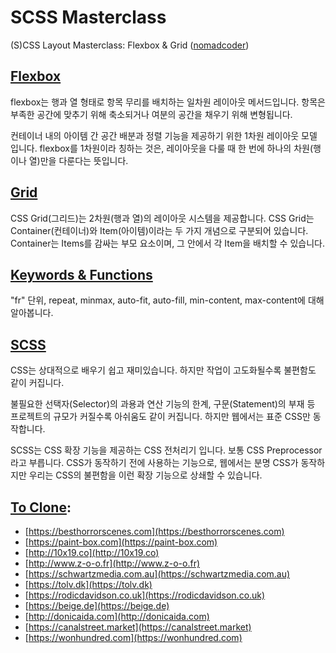# SCSS Masterclass

(S)CSS Layout Masterclass: Flexbox & Grid ([nomadcoder](https://nomadcoders.co/css-layout-masterclass))

## [Flexbox](./flexbox)

flexbox는 행과 열 형태로 항목 무리를 배치하는 일차원 레이아웃 메서드입니다.
항목은 부족한 공간에 맞추기 위해 축소되거나 여분의 공간을 채우기 위해 변형됩니다.

컨테이너 내의 아이템 간 공간 배분과 정렬 기능을 제공하기 위한 1차원 레이아웃 모델 입니다.
flexbox를 1차원이라 칭하는 것은, 레이아웃을 다룰 때 한 번에 하나의 차원(행이나 열)만을 다룬다는 뜻입니다.

## [Grid](./grid)

CSS Grid(그리드)는 2차원(행과 열)의 레이아웃 시스템을 제공합니다.
CSS Grid는 Container(컨테이너)와 Item(아이템)이라는 두 가지 개념으로 구분되어 있습니다. Container는 Items를 감싸는 부모 요소이며, 그 안에서 각 Item을 배치할 수 있습니다.

## [Keywords & Functions](./keywords)

"fr" 단위, repeat, minmax, auto-fit, auto-fill, min-content, max-content에 대해 알아봅니다.

## [SCSS](./scss)

CSS는 상대적으로 배우기 쉽고 재미있습니다. 하지만 작업이 고도화될수록 불편함도 같이 커집니다.

불필요한 선택자(Selector)의 과용과 연산 기능의 한계, 구문(Statement)의 부재 등 프로젝트의 규모가 커질수록 아쉬움도 같이 커집니다.
하지만 웹에서는 표준 CSS만 동작합니다.

SCSS는 CSS 확장 기능을 제공하는 CSS 전처리기 입니다. 보통 CSS Preprocessor 라고 부릅니다.
CSS가 동작하기 전에 사용하는 기능으로,
웹에서는 분명 CSS가 동작하지만 우리는 CSS의 불편함을 이런 확장 기능으로 상쇄할 수 있습니다.

## [To Clone](./clone):

- [https://besthorrorscenes.com](https://besthorrorscenes.com)
- [https://paint-box.com](https://paint-box.com)
- [http://10x19.co](http://10x19.co)
- [http://www.z-o-o.fr](http://www.z-o-o.fr)
- [https://schwartzmedia.com.au](https://schwartzmedia.com.au)
- [https://tolv.dk](https://tolv.dk)
- [https://rodicdavidson.co.uk](https://rodicdavidson.co.uk)
- [https://beige.de](https://beige.de)
- [http://donicaida.com](http://donicaida.com)
- [https://canalstreet.market](https://canalstreet.market)
- [https://wonhundred.com](https://wonhundred.com)
